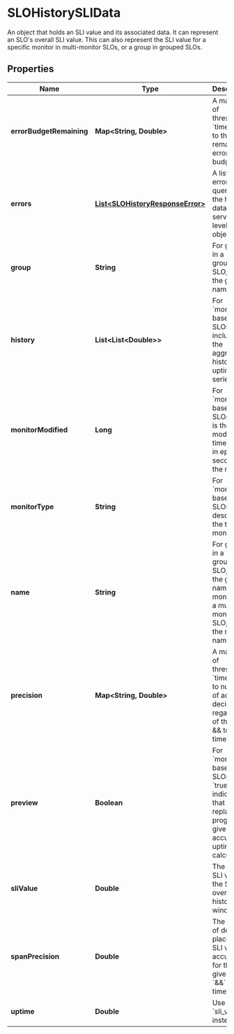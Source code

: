 

# SLOHistorySLIData

An object that holds an SLI value and its associated data. It can represent an SLO's overall SLI value. This can also represent the SLI value for a specific monitor in multi-monitor SLOs, or a group in grouped SLOs.

## Properties

Name | Type | Description | Notes
------------ | ------------- | ------------- | -------------
**errorBudgetRemaining** | **Map&lt;String, Double&gt;** | A mapping of threshold &#x60;timeframe&#x60; to the remaining error budget. |  [optional]
**errors** | [**List&lt;SLOHistoryResponseError&gt;**](SLOHistoryResponseError.md) | A list of errors while querying the history data for the service level objective. |  [optional]
**group** | **String** | For groups in a grouped SLO, this is the group name. |  [optional]
**history** | **List&lt;List&lt;Double&gt;&gt;** | For &#x60;monitor&#x60; based SLOs, this includes the aggregated history uptime time series. |  [optional]
**monitorModified** | **Long** | For &#x60;monitor&#x60; based SLOs, this is the last modified timestamp in epoch seconds of the monitor. |  [optional]
**monitorType** | **String** | For &#x60;monitor&#x60; based SLOs, this describes the type of monitor. |  [optional]
**name** | **String** | For groups in a grouped SLO, this is the group name. For monitors in a multi-monitor SLO, this is the monitor name. |  [optional]
**precision** | **Map&lt;String, Double&gt;** | A mapping of threshold &#x60;timeframe&#x60; to number of accurate decimals, regardless of the from &amp;&amp; to timestamp. |  [optional]
**preview** | **Boolean** | For &#x60;monitor&#x60; based SLOs, when &#x60;true&#x60; this indicates that a replay is in progress to give an accurate uptime calculation. |  [optional]
**sliValue** | **Double** | The current SLI value of the SLO over the history window. |  [optional]
**spanPrecision** | **Double** | The amount of decimal places the SLI value is accurate to for the given from &#x60;&amp;&amp;&#x60; to timestamp. |  [optional]
**uptime** | **Double** | Use &#x60;sli_value&#x60; instead. |  [optional]



